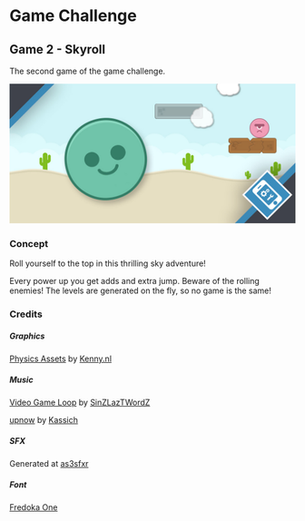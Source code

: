 # Game Challenge
## Game 2 - Skyroll
The second game of the game challenge.

![Banner](banner.jpg)
### Concept
Roll yourself to the top in this thrilling sky adventure!

Every power up you get adds and extra jump.
Beware of the rolling enemies!
The levels are generated on the fly, so no game is the same!

### Credits
##### Graphics
[Physics Assets](http://kenney.nl/assets/physics-assets) by [Kenny.nl](http://kenney.nl)

##### Music
[Video Game Loop](http://www.newgrounds.com/audio/listen/621513) by [SinZLazTWordZ](http://sinzlaztwordz.newgrounds.com/)

[upnow](http://www.newgrounds.com/audio/listen/575911) by [Kassich](http://kassich.newgrounds.com/)

##### SFX
Generated at [as3sfxr](http://www.superflashbros.net/as3sfxr/)

##### Font
[Fredoka One](https://www.google.com/fonts/specimen/Fredoka+One)
